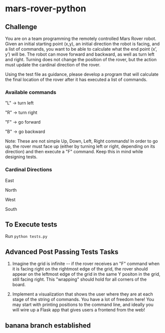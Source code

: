 # mars-rover-python
## Challenge

You are on a team programming the remotely controlled Mars Rover robot.
Given an initial starting point (x,y), an initial direction the robot is facing, and a list of commands, you want to be able to calculate what the end point (x’, y’) will be.
The robot can move forward and backward, as well as turn left and right. Turning does not change the position of the rover, but the action must update the cardinal direction of the rover.

Using the test file as guidance, please develop a program that will calculate the final location of the rover after it has executed a list of commands.

### Available commands
"L" -> turn left

"R" -> turn right

"F" -> go forward

"B" -> go backward

Note: These are not simple Up, Down, Left, Right commands! In order to go up, the rover must face up (either by turning left or right, depending on its direction) and then execute a "F" command. Keep this in mind while designing tests. 

### Cardinal Directions
East

North

West

South

## To Execute tests

Run `python tests.py`


## Advanced Post Passing Tests Tasks

1. Imagine the grid is infinite -- if the rover receives an "F" command when it is facing right on the rightmost edge of the grid, the rover should appear on the leftmost edge of the grid in the same Y positon in the grid, still facing right. This "wrapping" should hold for all corners of the board. 

2. Implement a visualization that shows the user where they are at each stage of the string of commands. You have a lot of freedom here! You may start with printing positions to the command line, and ideally you will wire up a Flask app that gives users a frontend from the web!

## banana branch established
